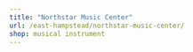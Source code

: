 ```yaml
---
title: "Northstar Music Center"
url: /east-hampstead/northstar-music-center/
shop: musical instrument
---
```


